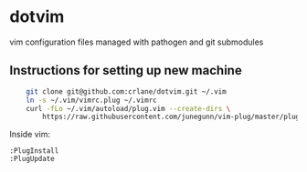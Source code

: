 dotvim
======

vim configuration files managed with pathogen and git submodules

Instructions for setting up new machine
---------------------------------------
```bash
    git clone git@github.com:crlane/dotvim.git ~/.vim
    ln -s ~/.vim/vimrc.plug ~/.vimrc
    curl -fLo ~/.vim/autoload/plug.vim --create-dirs \
        https://raw.githubusercontent.com/junegunn/vim-plug/master/plug.vim
```

Inside vim:
```
:PlugInstall
:PlugUpdate
```


